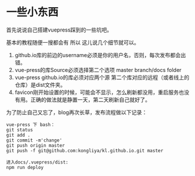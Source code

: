 # 一些小东西

 首先说说自己搭建vuepress踩到的一些坑吧。

 基本的教程随便一搜都会有 所以 这儿说几个细节就可以。

  1.  github.io库的前边的username必须是你的用户名，否则，每次发布都会出错。
  2. vue-press的库Source必须选择第二个选项 master branch/docs folder
  3. vue-press github.io的库必须对应两个源 第二个库对应的远程（或者线上的仓库）是dist文件夹。
  4. favicon刚开始设置的时候，可能会不显示，怎么刷新都没用，重启服务也没有用。正确的做法就是静置一天，第二天刷新自己就好了。

 为了防止自己又忘了，blog再次长草，发布流程做以下记录：

```
vue-press 下 bash：
git status
git add .
git commit -m'change'
git push origin master
git push -f git@github.com:kongliya/kl.github.io.git master

进入docs/.vuepress/dist: 
npm run deploy

```